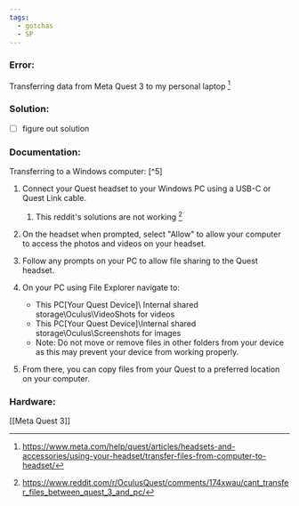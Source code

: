 ```yaml
---
tags:
  - gotchas
  - SP
---
```

### Error: 
Transferring data from Meta Quest 3 to my personal laptop  [^1]
### Solution: 
- [ ] figure out solution

### Documentation:

Transferring to a Windows computer: [^5]

1. Connect your Quest headset to your Windows PC using a USB-C or Quest Link cable.
	1. This reddit's solutions are not working [^2]
2. On the headset when prompted, select "Allow" to allow your computer to access the photos and videos on your headset.
3. Follow any prompts on your PC to allow file sharing to the Quest headset.
4. On your PC using File Explorer navigate to:
    
    - This PC\[Your Quest Device]\ Internal shared storage\Oculus\VideoShots for videos
    - This PC\[Your Quest Device]\Internal shared storage\Oculus\Screenshots for images
    - Note: Do not move or remove files in other folders from your device as this may prevent your device from working properly.
    
5. From there, you can copy files from your Quest to a preferred location on your computer.
### Hardware:
[[Meta Quest 3]]

[^1]: https://www.meta.com/help/quest/articles/headsets-and-accessories/using-your-headset/transfer-files-from-computer-to-headset/
[^2]: https://www.reddit.com/r/OculusQuest/comments/174xwau/cant_transfer_files_between_quest_3_and_pc/
